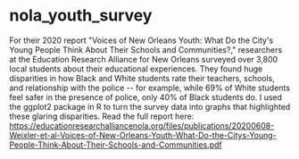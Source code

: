 # nola_youth_survey
For their 2020 report "Voices of New Orleans Youth: What Do the City's Young People Think About Their Schools and Communities?," researchers at the Education Research Alliance for New Orleans surveyed over 3,800 local students about their educational experiences. They found huge disparities in how Black and White students rate their teachers, schools, and relationship with the police -- for example, while 69% of White students feel safer in the presence of police, only 40% of Black students do. I used the ggplot2 package in R to turn the survey data into graphs that highlighted these glaring disparities. Read the full report here: https://educationresearchalliancenola.org/files/publications/20200608-Weixler-et-al-Voices-of-New-Orleans-Youth-What-Do-the-Citys-Young-People-Think-About-Their-Schools-and-Communities.pdf
